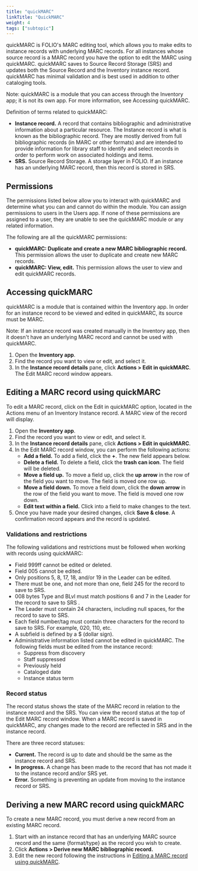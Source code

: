 ```yaml
---
title: "quickMARC"
linkTitle: "QuickMARC"
weight: 4
tags: ["subtopic"]   
---
```


quickMARC is FOLIO's MARC editing tool, which allows you to make edits to instance records with underlying MARC records. For all instances whose source record is a MARC record you have the option to edit the MARC using quickMARC. quickMARC saves to Source Record Storage (SRS) and updates both the Source Record and the Inventory instance record. quickMARC has minimal validation and is best used in addition to other cataloging tools.

Note: quickMARC is a module that you can access through the Inventory app; it is not its own app. For more information, see Accessing quickMARC.

Definition of terms related to quickMARC:

-   **Instance record.** A record that contains bibliographic and administrative information about a particular resource. The Instance record is what is known as the bibliographic record. They are mostly derived from full bibliographic records (in MARC or other formats) and are intended to provide information for library staff to identify and select records in order to perform work on associated holdings and items. 
-   **SRS.** Source Record Storage. A storage layer in FOLIO. If an instance has an underlying MARC record, then this record is stored in SRS.

## Permissions

The permissions listed below allow you to interact with quickMARC and determine what you can and cannot do within the module. You can assign permissions to users in the Users app. If none of these permissions are assigned to a user, they are unable to see the quickMARC module or any related information.

The following are all the quickMARC permissions:

-   **quickMARC: Duplicate and create a new MARC bibliographic record.** This permission allows the user to duplicate and create new MARC records.
-   **quickMARC: View, edit.** This permission allows the user to view and edit quickMARC records.

## Accessing quickMARC

quickMARC is a module that is contained within the Inventory app. In order for an instance record to be viewed and edited in quickMARC, its source must be MARC. 

Note: If an instance record was created manually in the Inventory app, then it doesn't have an underlying MARC record and cannot be used with quickMARC.

1.  Open the **Inventory app**.
2.  Find the record you want to view or edit, and select it.
3.  In the **Instance record details** pane, click **Actions \> Edit in quickMARC**. The Edit MARC record window appears.

## Editing a MARC record using quickMARC

To edit a MARC record, click on the Edit in quickMARC option, located in the Actions menu of an Inventory Instance record. A MARC view of the record will display.

1.  Open the **Inventory app**.
2.  Find the record you want to view or edit, and select it.
3.  In the **Instance record details** pane, click **Actions \> Edit in quickMARC**.
4.  In the Edit MARC record window, you can perform the following actions:
    -   **Add a field.** To add a field, click the **+**. The new field appears below.
    -   **Delete a field.** To delete a field, click the **trash can icon**. The field will be deleted.
    -   **Move a field up.** To move a field up, click the **up arrow** in the row of the field you want to move. The field is moved one row up.
    -   **Move a field down.** To move a field down, click the **down arrow** in the row of the field you want to move. The field is moved one row down.
    -   **Edit text within a field.** Click into a field to make changes to the text.
5.  Once you have made your desired changes, click **Save & close**. A confirmation record appears and the record is updated.

### Validations and restrictions

The following validations and restrictions must be followed when working with records using quickMARC:

-   Field 999ff cannot be edited or deleted.
-   Field 005 cannot be edited.
-   Only positions 5, 8, 17, 18, and/or 19 in the Leader can be edited.
-   There must be one, and not more than one, field 245 for the record to save to SRS.
-   008 bytes Type and BLvl must match positions 6 and 7 in the Leader for the record to save to SRS .
-   The Leader must contain 24 characters, including null spaces, for the record to save to SRS.
-   Each field number/tag must contain three characters for the record to save to SRS. For example, 020, 110, etc.
-   A subfield is defined by a \$ (dollar sign).
-   Administrative information listed cannot be edited in quickMARC. The following fields must be edited from the instance record:
    -   Suppress from discovery
    -   Staff suppressed
    -   Previously held
    -   Cataloged date
    -   Instance status term

### Record status

The record status shows the state of the MARC record in relation to the instance record and the SRS. You can view the record status at the top of the Edit MARC record window. When a MARC record is saved in quickMARC, any changes made to the record are reflected in SRS and in the instance record.

There are three record statuses:

-   **Current.** The record is up to date and should be the same as the instance record and SRS.
-   **In progress.** A change has been made to the record that has not made it to the instance record and/or SRS yet.
-   **Error.** Something is preventing an update from moving to the instance record or SRS.

## Deriving a new MARC record using quickMARC

To create a new MARC record, you must derive a new record from an existing MARC record.

1.  Start with an instance record that has an underlying MARC source record and the same {format/type} as the record you wish to create.
2.  Click **Actions \> Derive new MARC bibliographic record.**
3.  Edit the new record following the instructions in [Editing a MARC record using quickMARC](#editing-a-marc-record-using-quickmarc).
